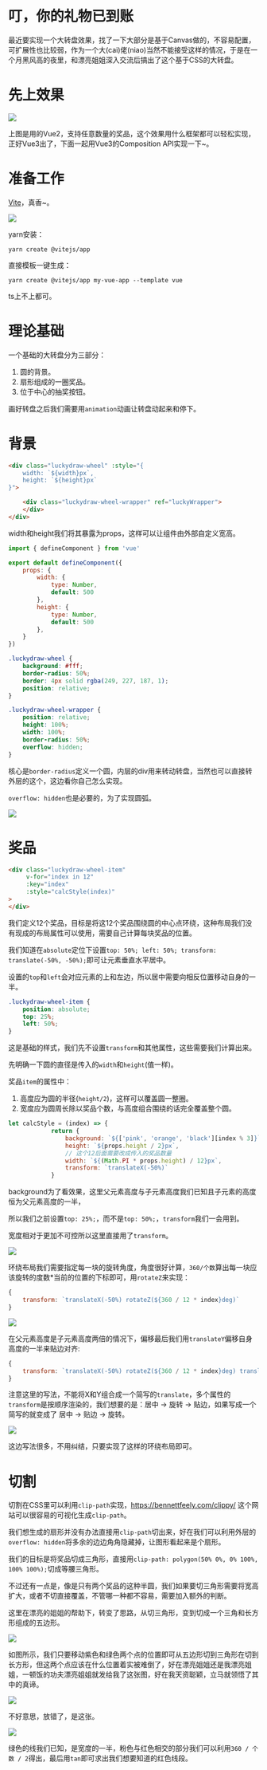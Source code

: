 # 叮，你的礼物已到账

最近要实现一个大转盘效果，找了一下大部分是基于Canvas做的，不容易配置，可扩展性也比较弱，作为一个大(cai)佬(niao)当然不能接受这样的情况，于是在一个月黑风高的夜里，和漂亮姐姐深入交流后搞出了这个基于CSS的大转盘。

# 先上效果

![](fff.gif)

上图是用的Vue2，支持任意数量的奖品，这个效果用什么框架都可以轻松实现，正好Vue3出了，下面一起用Vue3的Composition API实现一下~。

# 准备工作

[Vite](https://vitejs.dev/guide/#scaffolding-your-first-vite-project)，真香~。

![](xiang.image)

yarn安装：

```
yarn create @vitejs/app
```

直接模板一键生成：

```
yarn create @vitejs/app my-vue-app --template vue
```

ts上不上都可。


# 理论基础

一个基础的大转盘分为三部分：

1. 圆的背景。
2. 扇形组成的一圈奖品。
3. 位于中心的抽奖按钮。

画好转盘之后我们需要用`animation`动画让转盘动起来和停下。


# 背景

```HTML
<div class="luckydraw-wheel" :style="{
    width: `${width}px`,
    height: `${height}px`
}">

    <div class="luckydraw-wheel-wrapper" ref="luckyWrapper">
    </div>
</div>
```

width和height我们将其暴露为props，这样可以让组件由外部自定义宽高。

```javascript
import { defineComponent } from 'vue'

export default defineComponent({
    props: {
        width: {
            type: Number,
            default: 500
        },
        height: {
            type: Number,
            default: 500
        },
    }
})
```

```css
.luckydraw-wheel {
    background: #fff;
    border-radius: 50%;
    border: 4px solid rgba(249, 227, 187, 1);
    position: relative;
}

.luckydraw-wheel-wrapper {
    position: relative;
    height: 100%;
    width: 100%;
    border-radius: 50%;
    overflow: hidden;
}
```

核心是`border-radius`定义一个圆，内层的div用来转动转盘，当然也可以直接转外层的这个，这边看你自己怎么实现。

`overflow: hidden`也是必要的，为了实现圆弧。

![](cirle.png)


# 奖品

```HTML
<div class="luckydraw-wheel-item" 
     v-for="index in 12" 
     :key="index"
     :style="calcStyle(index)"
>
</div>
```

我们定义12个奖品，目标是将这12个奖品围绕圆的中心点环绕，这种布局我们没有现成的布局属性可以使用，需要自己计算每块奖品的位置。

我们知道在`absolute`定位下设置`top: 50%; left: 50%; transform: translate(-50%, -50%);`即可让元素垂直水平居中。

设置的`top`和`left`会对应元素的上和左边，所以居中需要向相反位置移动自身的一半。

```CSS
.luckydraw-wheel-item {
    position: absolute;
    top: 25%;
    left: 50%;
}
```

这是基础的样式，我们先不设置`transform`和其他属性，这些需要我们计算出来。

先明确一下圆的直径是传入的`width`和`height`(值一样)。

奖品`item`的属性中：

1. 高度应为圆的半径(`height/2`)，这样可以覆盖圆一整圈。
2. 宽度应为圆周长除以奖品个数，与高度组合围绕的话完全覆盖整个圆。

```javascript
let calcStyle = (index) => {
            return {
                background: `${['pink', 'orange', 'black'][index % 3]}`,
                height: `${props.height / 2}px`,
                // 这个12后面需要改成传入的奖品数量
                width: `${(Math.PI * props.height) / 12}px`,
                transform: `translateX(-50%)`
            }
```

background为了看效果，这里父元素高度与子元素高度我们已知且子元素的高度恒为父元素高度的一半，

所以我们之前设置`top: 25%;`，而不是`top: 50%;`，`transform`我们一会用到。

宽度相对于更加不可控所以这里直接用了`transform`。

![](cirle2.png)

环绕布局我们需要指定每一块的旋转角度，角度很好计算，`360/个数`算出每一块应该旋转的度数*当前的位置的下标即可，用`rotateZ`来实现：

```javascript
{
    transform: `translateX(-50%) rotateZ(${360 / 12 * index}deg)`
}
```

![](cirle3.png)

在父元素高度是子元素高度两倍的情况下，偏移最后我们用`translateY`偏移自身高度的一半来贴边对齐:

```javascript
{
    transform: `translateX(-50%) rotateZ(${360 / 12 * index}deg) translateY(-50%)`
}
```

注意这里的写法，不能将X和Y组合成一个简写的`translate`，多个属性的`transform`是按顺序渲染的，我们想要的是：居中 -> 旋转 -> 贴边，如果写成一个简写的就变成了 居中 -> 贴边 -> 旋转。

![](cirle4.png)

这边写法很多，不用纠结，只要实现了这样的环绕布局即可。

# 切割

切割在CSS里可以利用`clip-path`实现，https://bennettfeely.com/clippy/ 这个网站可以很容易的可视化生成`clip-path`。

我们想生成的扇形并没有办法直接用`clip-path`切出来，好在我们可以利用外层的`overflow: hidden`将多余的边边角角隐藏掉，让图形看起来是个扇形。

我们的目标是将奖品切成三角形，直接用`clip-path: polygon(50% 0%, 0% 100%, 100% 100%);`切成等腰三角形。

不过还有一点是，像是只有两个奖品的这种半圆，我们如果要切三角形需要将宽高扩大，或者不切直接覆盖，不管哪一种都不容易，需要加入额外的判断。

这里在漂亮的姐姐的帮助下，转变了思路，从切三角形，变到切成一个三角和长方形组成的五边形。

![](five.png)

如图所示，我们只要移动紫色和绿色两个点的位置即可从五边形切到三角形在切到长方形，但这两个点应该在什么位置着实被难倒了，好在漂亮姐姐还是我漂亮姐姐，一顿饭的功夫漂亮姐姐就发给我了这张图，好在我天资聪颖，立马就领悟了其中的真谛。

![](fake.gif)

不好意思，放错了，是这张。

![](qie.png)

绿色的线我们已知，是宽度的一半，粉色与红色相交的部分我们可以利用`360 / 个数 / 2`得出，最后用`tan`即可求出我们想要知道的红色线段。